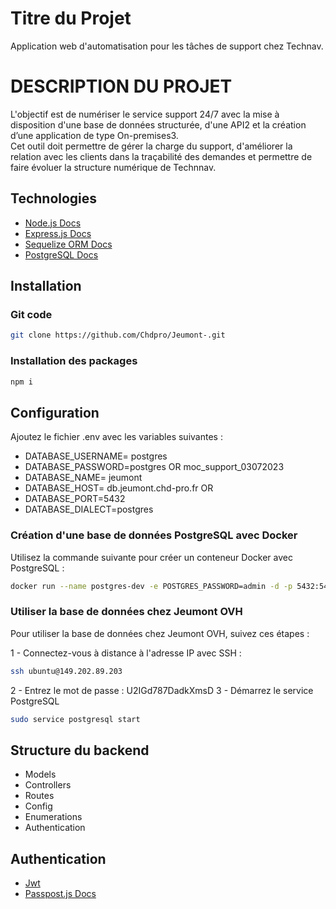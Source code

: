 # Titre du Projet

Application web d'automatisation pour les tâches de support chez Technav.

# DESCRIPTION DU PROJET

L'objectif est de numériser le service support 24/7 avec la mise à disposition d'une base de données structurée, d'une API2 et la création d’une application de type On-premises3.  
Cet outil doit permettre de gérer la charge du support, d'améliorer la relation avec les clients dans la traçabilité des demandes et permettre de faire évoluer la structure numérique de Technnav.

## Technologies

- [Node.js Docs](https://nodejs.org/en/docs/)
- [Express.js Docs](https://expressjs.com/en/starter/installing.html)
- [Sequelize ORM Docs](https://sequelize.org/docs/v6/getting-started/)
- [PostgreSQL Docs](https://www.postgresql.org/docs/)

## Installation

### Git code

```bash
git clone https://github.com/Chdpro/Jeumont-.git
```

### Installation des packages

```bash
npm i 
```

## Configuration

Ajoutez le fichier .env avec les variables suivantes :
- DATABASE_USERNAME= postgres    
- DATABASE_PASSWORD=postgres OR moc_support_03072023
- DATABASE_NAME= jeumont
- DATABASE_HOST= db.jeumont.chd-pro.fr OR  
- DATABASE_PORT=5432
- DATABASE_DIALECT=postgres

### Création d'une base de données PostgreSQL avec Docker

Utilisez la commande suivante pour créer un conteneur Docker avec PostgreSQL :
```bash
docker run --name postgres-dev -e POSTGRES_PASSWORD=admin -d -p 5432:5432 postgres:alpine
```
### Utiliser la base de données chez Jeumont OVH
Pour utiliser la base de données chez Jeumont OVH, suivez ces étapes :

1 - Connectez-vous à distance à l'adresse IP avec SSH :
```bash
ssh ubuntu@149.202.89.203
```
2 - Entrez le mot de passe : U2IGd787DadkXmsD
3 - Démarrez le service PostgreSQL 
```bash
sudo service postgresql start
```

## Structure du backend
- Models
- Controllers
- Routes
- Config
- Enumerations
- Authentication

## Authentication
- [Jwt](https://jwt.io/)
- [Passpost.js Docs](https://www.passportjs.org/docs/)
